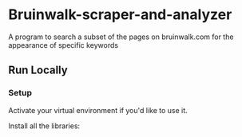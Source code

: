 # Bruinwalk-scraper-and-analyzer

A program to search a subset of the pages on bruinwalk.com for the appearance of specific keywords

## Run Locally
### Setup
Activate your virtual environment if you'd like to use it.

Install all the libraries:
